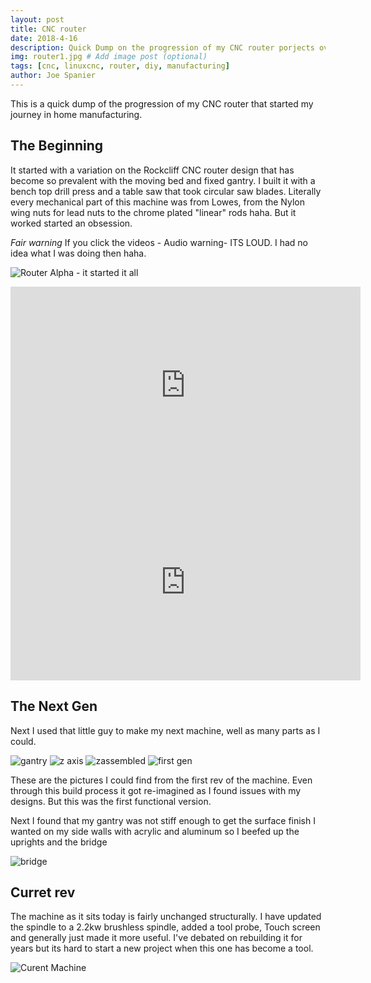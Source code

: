 ```yaml
---
layout: post
title: CNC router
date: 2018-4-16
description: Quick Dump on the progression of my CNC router porjects over 10 yrs
img: router1.jpg # Add image post (optional)
tags: [cnc, linuxcnc, router, diy, manufacturing]
author: Joe Spanier
---
```


This is a quick dump of the progression of my CNC router that started my journey in home manufacturing.

The Beginning
------
It started with a variation on the Rockcliff CNC router design that has become so prevalent with the moving bed and fixed gantry. I built it with a bench top drill press and a table saw that took circular saw blades. Literally every mechanical part of this machine was from Lowes, from the Nylon wing nuts for lead nuts to the chrome plated "linear" rods haha. But it worked started an obsession.

*Fair warning*  If you click the videos - Audio warning- ITS LOUD. I had no idea what I was doing then haha.

![Router Alpha - it started it all](/assets/img/router/router1.jpg)

<iframe width="560" height="315" src="https://www.youtube.com/embed/DJcvTEHejpA" frameborder="0" allow="accelerometer; autoplay; encrypted-media; gyroscope; picture-in-picture" allowfullscreen></iframe>

<iframe width="560" height="315" src="https://www.youtube.com/embed/rh7oliLlN-Y" frameborder="0" allow="accelerometer; autoplay; encrypted-media; gyroscope; picture-in-picture" allowfullscreen></iframe>

The Next Gen
------
Next I used that little guy to make my next machine, well as many parts as I could.

![gantry](/assets/img/router/Gantry.jpg)
![z axis](/assets/img/router/z-1.jpg)
![zassembled](/assets/img/router/zassembled.jpg)
![first gen](/assets/img/router/First_rev.jpg)

These are the pictures I could find from the first rev of the machine. Even through this build process it got re-imagined as I found issues with my designs. But this was the first functional version.

Next I found that my gantry was not stiff enough to get the surface finish I wanted on my side walls with acrylic and aluminum so I beefed up the uprights and the bridge

![bridge](/assets/img/router/bridgeupgrade.jpg)

Curret rev
------
The machine as it sits today is fairly unchanged structurally. I have updated the spindle to a 2.2kw brushless spindle, added a tool probe, Touch screen and generally just made it more useful. I've debated on rebuilding it for years but its hard to start a new project when this one has become a tool.

![Curent Machine](/assets/img/router/Current_rev.jpg)
